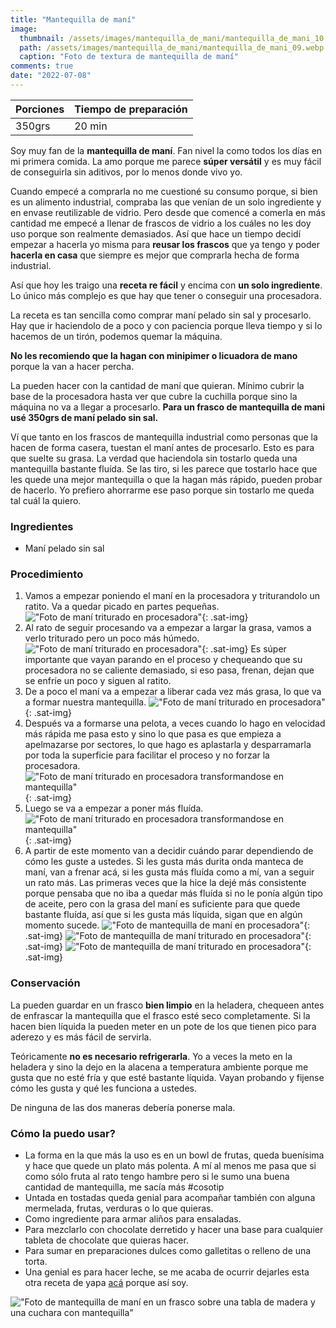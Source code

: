 ```yaml
---
title: "Mantequilla de maní"
image: 
  thumbnail: /assets/images/mantequilla_de_mani/mantequilla_de_mani_10.webp
  path: /assets/images/mantequilla_de_mani/mantequilla_de_mani_09.webp
  caption: "Foto de textura de mantequilla de maní"
comments: true
date: "2022-07-08"
---
```


| Porciones | Tiempo de preparación |
|-----------|-----------------------|
| 350grs    | 20 min                |

Soy muy fan de la **mantequilla de maní**. Fan nivel la como todos los días en mi primera comida. La amo porque me parece **súper versátil** y es muy fácil de conseguirla sin aditivos, por lo menos donde vivo yo.

Cuando empecé a comprarla no me cuestioné su consumo porque, si bien es un alimento industrial, compraba las que venían de un solo ingrediente y en envase reutilizable de vidrio. Pero desde que comencé a comerla en más cantidad me empecé a llenar de frascos de vidrio a los cuáles no les doy uso porque son realmente demasiados. Así que hace un tiempo decidí empezar a hacerla yo misma para **reusar los frascos** que ya tengo y poder **hacerla en casa** que siempre es mejor que comprarla hecha de forma industrial.

Así que hoy les traigo una **receta re fácil** y encima con **un solo ingrediente**. Lo único más complejo es que hay que tener o conseguir una procesadora.

La receta es tan sencilla como comprar maní pelado sin sal y procesarlo. Hay que ir haciendolo de a poco y con paciencia porque lleva tiempo y si lo hacemos de un tirón, podemos quemar la máquina.

**No les recomiendo que la hagan con minipimer o licuadora de mano** porque la van a hacer percha.

La pueden hacer con la cantidad de maní que quieran. Mínimo cubrir la base de la procesadora hasta ver que cubre la cuchilla porque sino la máquina no va a llegar a procesarlo. **Para un frasco de mantequilla de mani usé 350grs de maní pelado sin sal.**

Ví que tanto en los frascos de mantequilla industrial como personas que la hacen de forma casera, tuestan el maní antes de procesarlo. Esto es para que suelte su grasa. La verdad que haciendola sin tostarlo queda una mantequilla bastante fluída. Se las tiro, si les parece que tostarlo hace que les quede una mejor mantequilla o que la hagan más rápido, pueden probar de hacerlo. Yo prefiero ahorrarme ese paso porque sin tostarlo me queda tal cuál la quiero.

### Ingredientes

- Maní pelado sin sal

### Procedimiento

1. Vamos a empezar poniendo el maní en la procesadora y triturandolo un ratito. Va a quedar picado en partes pequeñas.
!["Foto de maní triturado en procesadora"](/assets/images/mantequilla_de_mani/mantequilla_de_mani_01.webp){: .sat-img}
2. Al rato de seguir procesando va a empezar a largar la grasa, vamos a verlo triturado pero un poco más húmedo.
!["Foto de maní triturado en procesadora"](/assets/images/mantequilla_de_mani/mantequilla_de_mani_02.webp){: .sat-img}
Es súper importante que vayan parando en el proceso y chequeando que su procesadora no se caliente demasiado, si eso pasa, frenan, dejan que se enfríe un poco y siguen al ratito.
3. De a poco el maní va a empezar a liberar cada vez más grasa, lo que va a formar nuestra mantequilla.
!["Foto de maní triturado en procesadora"](/assets/images/mantequilla_de_mani/mantequilla_de_mani_03.webp){: .sat-img}
4. Después va a formarse una pelota, a veces cuando lo hago en velocidad más rápida me pasa esto y sino lo que pasa es que empieza a apelmazarse por sectores, lo que hago es aplastarla y desparramarla por toda la superficie para facilitar el proceso y no forzar la procesadora.
!["Foto de maní triturado en procesadora transformandose en mantequilla"](/assets/images/mantequilla_de_mani/mantequilla_de_mani_04.webp){: .sat-img}
5. Luego se va a empezar a poner más fluída.
!["Foto de maní triturado en procesadora transformandose en mantequilla"](/assets/images/mantequilla_de_mani/mantequilla_de_mani_05.webp){: .sat-img}
6. A partir de este momento van a decidir cuándo parar dependiendo de cómo les guste a ustedes. Si les gusta más durita onda manteca de maní, van a frenar acá, si les gusta más fluída como a mí, van a seguir un rato más. Las primeras veces que la hice la dejé más consistente porque pensaba que no iba a quedar más fluída si no le ponía algún tipo de aceite, pero con la grasa del maní es suficiente para que quede bastante fluída, así que si les gusta más líquida, sigan que en algún momento sucede.
!["Foto de mantequilla de maní en procesadora"](/assets/images/mantequilla_de_mani/mantequilla_de_mani_06.webp){: .sat-img}
!["Foto de mantequilla de maní triturado en procesadora"](/assets/images/mantequilla_de_mani/mantequilla_de_mani_07.webp){: .sat-img}
!["Foto de mantequilla de maní triturado en procesadora"](/assets/images/mantequilla_de_mani/mantequilla_de_mani_08.webp){: .sat-img}

### Conservación

La pueden guardar en un frasco **bien limpio** en la heladera, chequeen antes de enfrascar la mantequilla que el frasco esté seco completamente.
Si la hacen bien líquida la pueden meter en un pote de los que tienen pico para aderezo y es más fácil de servirla.

Teóricamente **no es necesario refrigerarla**. Yo a veces la meto en la heladera y sino la dejo en la alacena a temperatura ambiente porque me gusta que no esté fría y que esté bastante líquida. Vayan probando y fijense cómo les gusta y qué les funciona a ustedes.

De ninguna de las dos maneras debería ponerse mala.

### Cómo la puedo usar?

- La forma en la que más la uso es en un bowl de frutas, queda buenísima y hace que quede un plato más polenta. A mí al menos me pasa que si como sólo fruta al rato tengo hambre pero si le sumo una buena cantidad de mantequilla, me sacía más #cosotip
- Untada en tostadas queda genial para acompañar también con alguna mermelada, frutas, verduras o lo que quieras.
- Como ingrediente para armar aliños para ensaladas.
- Para mezclarlo con chocolate derretido y hacer una base para cualquier tableta de chocolate que quieras hacer.
- Para sumar en preparaciones dulces como galletitas o relleno de una torta.
- Una genial es para hacer leche, se me acaba de ocurrir dejarles esta otra receta de yapa [acá]({{site.url}}/recetas/leche-de-mantequilla-de-mani/) porque así soy.

!["Foto de mantequilla de maní en un frasco sobre una tabla de madera y una cuchara con mantequilla"](/assets/images/mantequilla_de_mani/mantequilla_de_mani_10.webp)